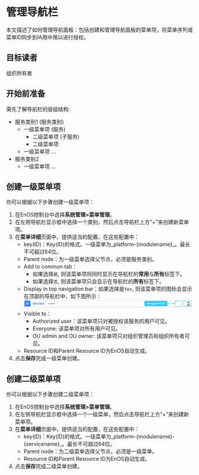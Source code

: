 # 管理导航栏

本文描述了如何管理导航面板：包括创建和管理导航面板的菜单项，将菜单序列或菜单ID同步到IA用中用以进行授权。


## 目标读者<audience>

   组织所有者


## 开始前准备<beforestart>

需先了解导航栏的层级结构:

 - 服务类别1 (服务类别)
   + 一级菜单项 (服务)
     - 二级菜单项 (子服务)
     - 二级菜单项
   + 一级菜单项
     ...
 - 服务类别2
   + 一级菜单项
     ...


## 创建一级菜单项<createlevel1>

你可以根据以下步骤创建一级菜单项：

1. 在EnOS控制台中选择**系统管理>菜单管理**。
2. 在左侧导航栏显示框中选择一个类别，然后点击导航栏上方“+”来创建新菜单项。
3. 在**菜单详细**页面中，提供适当的配置，在这些配置中：
   - key(ID)：Key(ID)的格式。一级菜单为_platform-{modulename}_。最长不可超过64位。
   - Parent node：为一级菜单选择父节点，必须是服务类别。
   - Add to common tab：
     + 如果选择`是`, 则该菜单项将同时显示在导航栏的**常用**与**所有**标签下。
     + 如果选择`否`, 则该菜单项只会显示在导航栏的**所有**标签下。
   -  Display in top navigation bar：如果选择是`Yes`, 则该菜单项的图标会显示在顶部的导航栏中，如下图所示：
      ![Image](../media/navigationbar.png)
   - Visible to：
     + Authorized user：该菜单项只对被授权该服务的用户可见。
     + Everyone: 该菜单项对所有用户可见。
     + OU admin and OU owner: 该菜单项只对组织管理员和组织所有者可见。
   - Resource ID和Parent Resource ID为EnOS自动生成。
4. 点击**保存**完成一级菜单创建。


## 创建二级菜单项<createlevel2>

你可以根据以下步骤创建二级菜单项：

1. 在EnOS控制台中选择**系统管理>菜单管理**。
2. 在左侧导航栏显示框中选择一个一级菜单，然后点击导航栏上方“+”来创建新菜单项。
3. 在**菜单详细**页面中，提供适当的配置，在这些配置中：
   - key(ID)：Key(ID)的格式。一级菜单为_platform-{modulename}-{servicename}_。最长不可超过64位。
   - Parent node：为二级菜单选择父节点，必须是一级菜单。
   - Resource ID和Parent Resource ID为EnOS自动生成。
4. 点击**保存**完成二级菜单创建。
